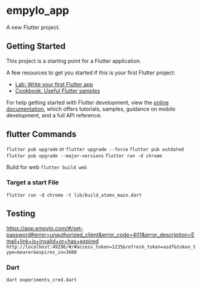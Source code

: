 # empylo_app

A new Flutter project.

## Getting Started

This project is a starting point for a Flutter application.

A few resources to get you started if this is your first Flutter project:

- [Lab: Write your first Flutter app](https://docs.flutter.dev/get-started/codelab)
- [Cookbook: Useful Flutter samples](https://docs.flutter.dev/cookbook)

For help getting started with Flutter development, view the
[online documentation](https://docs.flutter.dev/), which offers tutorials,
samples, guidance on mobile development, and a full API reference.

## flutter Commands

`flutter pub upgrade` or `flutter upgrade --force`
`flutter pub outdated`
`flutter pub upgrade --major-versions`
`flutter run -d chrome`

Build for web
`flutter build web`
### Target a start File

`flutter run -d chrome -t lib/build_atoms_main.dart`

## Testing
https://app.empylo.com/#/set-password#error=unauthorized_client&error_code=401&error_description=Email+link+is+invalid+or+has+expired
`http://localhost:49296/#/#access_token=1235&refresh_token=asdf&token_type=bearer&expires_in=3600`


### Dart
`dart experiments_cred.dart`